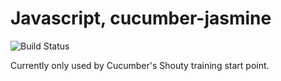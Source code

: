 # Javascript, cucumber-jasmine

![Build Status](https://travis-ci.org/cyber-dojo-languages/javascript-cucumber-jasmine.svg?branch=master)

Currently only used by Cucumber's Shouty training start point.
